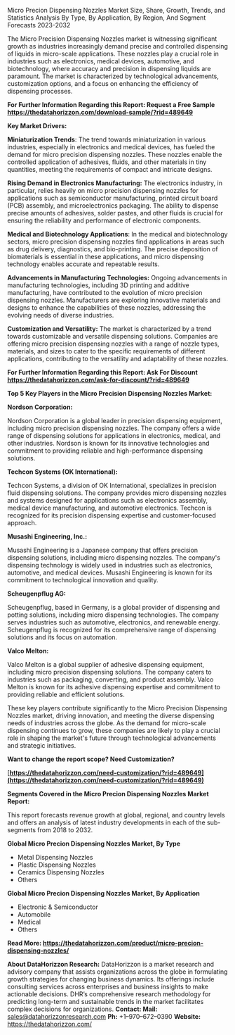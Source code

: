 ﻿Micro Precion Dispensing Nozzles Market Size, Share, Growth, Trends, and Statistics Analysis By Type, By Application, By Region, And Segment Forecasts 2023-2032

The Micro Precision Dispensing Nozzles market is witnessing significant growth as industries increasingly demand precise and controlled dispensing of liquids in micro-scale applications. These nozzles play a crucial role in industries such as electronics, medical devices, automotive, and biotechnology, where accuracy and precision in dispensing liquids are paramount. The market is characterized by technological advancements, customization options, and a focus on enhancing the efficiency of dispensing processes.

**For Further Information Regarding this Report: Request a Free Sample <https://thedatahorizzon.com/download-sample/?rid=489649>** 

**Key Market Drivers:**

**Miniaturization Trends**: The trend towards miniaturization in various industries, especially in electronics and medical devices, has fueled the demand for micro precision dispensing nozzles. These nozzles enable the controlled application of adhesives, fluids, and other materials in tiny quantities, meeting the requirements of compact and intricate designs.

**Rising Demand in Electronics Manufacturing:** The electronics industry, in particular, relies heavily on micro precision dispensing nozzles for applications such as semiconductor manufacturing, printed circuit board (PCB) assembly, and microelectronics packaging. The ability to dispense precise amounts of adhesives, solder pastes, and other fluids is crucial for ensuring the reliability and performance of electronic components.

**Medical and Biotechnology Applications**: In the medical and biotechnology sectors, micro precision dispensing nozzles find applications in areas such as drug delivery, diagnostics, and bio-printing. The precise deposition of biomaterials is essential in these applications, and micro dispensing technology enables accurate and repeatable results.

**Advancements in Manufacturing Technologies:** Ongoing advancements in manufacturing technologies, including 3D printing and additive manufacturing, have contributed to the evolution of micro precision dispensing nozzles. Manufacturers are exploring innovative materials and designs to enhance the capabilities of these nozzles, addressing the evolving needs of diverse industries.

**Customization and Versatility:** The market is characterized by a trend towards customizable and versatile dispensing solutions. Companies are offering micro precision dispensing nozzles with a range of nozzle types, materials, and sizes to cater to the specific requirements of different applications, contributing to the versatility and adaptability of these nozzles.

**For Further Information Regarding this Report: Ask For Discount <https://thedatahorizzon.com/ask-for-discount/?rid=489649>** 

**Top 5 Key Players in the Micro Precision Dispensing Nozzles Market:**

**Nordson Corporation:**

Nordson Corporation is a global leader in precision dispensing equipment, including micro precision dispensing nozzles. The company offers a wide range of dispensing solutions for applications in electronics, medical, and other industries. Nordson is known for its innovative technologies and commitment to providing reliable and high-performance dispensing solutions.

**Techcon Systems (OK International):**

Techcon Systems, a division of OK International, specializes in precision fluid dispensing solutions. The company provides micro dispensing nozzles and systems designed for applications such as electronics assembly, medical device manufacturing, and automotive electronics. Techcon is recognized for its precision dispensing expertise and customer-focused approach.

**Musashi Engineering, Inc.:**

Musashi Engineering is a Japanese company that offers precision dispensing solutions, including micro dispensing nozzles. The company's dispensing technology is widely used in industries such as electronics, automotive, and medical devices. Musashi Engineering is known for its commitment to technological innovation and quality.

**Scheugenpflug AG:**

Scheugenpflug, based in Germany, is a global provider of dispensing and potting solutions, including micro dispensing technologies. The company serves industries such as automotive, electronics, and renewable energy. Scheugenpflug is recognized for its comprehensive range of dispensing solutions and its focus on automation.

**Valco Melton:**

Valco Melton is a global supplier of adhesive dispensing equipment, including micro precision dispensing solutions. The company caters to industries such as packaging, converting, and product assembly. Valco Melton is known for its adhesive dispensing expertise and commitment to providing reliable and efficient solutions.

These key players contribute significantly to the Micro Precision Dispensing Nozzles market, driving innovation, and meeting the diverse dispensing needs of industries across the globe. As the demand for micro-scale dispensing continues to grow, these companies are likely to play a crucial role in shaping the market's future through technological advancements and strategic initiatives.

**Want to change the report scope? Need Customization?**

[**https://thedatahorizzon.com/need-customization/?rid=489649](https://thedatahorizzon.com/need-customization/?rid=489649)** 

**Segments Covered in the Micro Precion Dispensing Nozzles Market Report:**

This report forecasts revenue growth at global, regional, and country levels and offers an analysis of latest industry developments in each of the sub-segments from 2018 to 2032.

**Global Micro Precion Dispensing Nozzles Market, By Type**

- Metal Dispensing Nozzles
- Plastic Dispensing Nozzles
- Ceramics Dispensing Nozzles
- Others

**Global Micro Precion Dispensing Nozzles Market, By Application**

- Electronic & Semiconductor
- Automobile
- Medical
- Others

**Read More: <https://thedatahorizzon.com/product/micro-precion-dispensing-nozzles/>** 

**About DataHorizzon Research:**DataHorizzon is a market research and advisory company that assists organizations across the globe in formulating growth strategies for changing business dynamics. Its offerings include consulting services across enterprises and business insights to make actionable decisions. DHR’s comprehensive research methodology for predicting long-term and sustainable trends in the market facilitates complex decisions for organizations.**Contact:Mail:** <sales@datahorizzonresearch.com> **Ph:** +1–970–672–0390**Website:** <https://thedatahorizzon.com/> 

